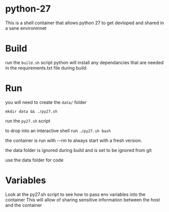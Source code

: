 # python-27
This is a shell container that allows python 27 to get devloped and shared in a sane environmnet

# Build
run the `build.sh` script
python will install any dependancies that are needed in the requirements.txt file during build.

# Run
you will need to create the `data/` folder

`mkdir data && ./py27.sh`

run the `py27.sh` script

to drop into an interactive shell run `./py27.sh bash`

the container is run with --rm to always start with a fresh version.

the data folder is ignored during build and is set to be ignored from git

use the data folder for code

# Variables
Look at the py27.sh script to see how to pass env variables into the container
This will allow of sharing sensitive information between the host and the container
